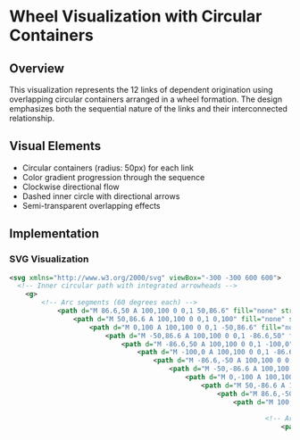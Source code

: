# Wheel Visualization with Circular Containers

## Overview
This visualization represents the 12 links of dependent origination using overlapping circular containers arranged in a wheel formation. The design emphasizes both the sequential nature of the links and their interconnected relationship.

## Visual Elements
- Circular containers (radius: 50px) for each link
- Color gradient progression through the sequence
- Clockwise directional flow
- Dashed inner circle with directional arrows
- Semi-transparent overlapping effects

## Implementation

### SVG Visualization

```svg
<svg xmlns="http://www.w3.org/2000/svg" viewBox="-300 -300 600 600">
  <!-- Inner circular path with integrated arrowheads -->
    <g>
        <!-- Arc segments (60 degrees each) -->
            <path d="M 86.6,50 A 100,100 0 0,1 50,86.6" fill="none" stroke="#666" stroke-width="2" stroke-dasharray="15,5"/>
                <path d="M 50,86.6 A 100,100 0 0,1 0,100" fill="none" stroke="#666" stroke-width="2" stroke-dasharray="15,5"/>
                    <path d="M 0,100 A 100,100 0 0,1 -50,86.6" fill="none" stroke="#666" stroke-width="2" stroke-dasharray="15,5"/>
                        <path d="M -50,86.6 A 100,100 0 0,1 -86.6,50" fill="none" stroke="#666" stroke-width="2" stroke-dasharray="15,5"/>
                            <path d="M -86.6,50 A 100,100 0 0,1 -100,0" fill="none" stroke="#666" stroke-width="2" stroke-dasharray="15,5"/>
                                <path d="M -100,0 A 100,100 0 0,1 -86.6,-50" fill="none" stroke="#666" stroke-width="2" stroke-dasharray="15,5"/>
                                    <path d="M -86.6,-50 A 100,100 0 0,1 -50,-86.6" fill="none" stroke="#666" stroke-width="2" stroke-dasharray="15,5"/>
                                        <path d="M -50,-86.6 A 100,100 0 0,1 0,-100" fill="none" stroke="#666" stroke-width="2" stroke-dasharray="15,5"/>
                                            <path d="M 0,-100 A 100,100 0 0,1 50,-86.6" fill="none" stroke="#666" stroke-width="2" stroke-dasharray="15,5"/>
                                                <path d="M 50,-86.6 A 100,100 0 0,1 86.6,-50" fill="none" stroke="#666" stroke-width="2" stroke-dasharray="15,5"/>
                                                    <path d="M 86.6,-50 A 100,100 0 0,1 100,0" fill="none" stroke="#666" stroke-width="2" stroke-dasharray="15,5"/>
                                                        <path d="M 100,0 A 100,100 0 0,1 86.6,50" fill="none" stroke="#666" stroke-width="2" stroke-dasharray="15,5"/>
                                                            
                                                                <!-- Arrowheads tangential to the circular flow, now clockwise -->
                                                                    <path d="M -4,0 L 4,0 L 0,-8 Z" transform="translate(0,-100) rotate(90)" fill="#666"/> <!-- top -->
                                                                        <path d="M -4,0 L 4,0 L 0,-8 Z" transform="translate(86.6,-50) rotate(150)" fill="#666"/> <!-- top right -->
                                                                            <path d="M -4,0 L 4,0 L 0,-8 Z" transform="translate(86.6,50) rotate(210)" fill="#666"/> <!-- bottom right -->
                                                                                <path d="M -4,0 L 4,0 L 0,-8 Z" transform="translate(0,100) rotate(270)" fill="#666"/> <!-- bottom -->
                                                                                    <path d="M -4,0 L 4,0 L 0,-8 Z" transform="translate(-86.6,50) rotate(330)" fill="#666"/> <!-- bottom left -->
                                                                                        <path d="M -4,0 L 4,0 L 0,-8 Z" transform="translate(-86.6,-50) rotate(30)" fill="#666"/> <!-- top left -->
                                                                                          </g>

                                                                                            <!-- 1. Ignorance (0°) -->
                                                                                              <g transform="rotate(0)">
                                                                                                  <circle cx="0" cy="-200" r="50" fill="rgba(167, 71, 254, 0.7)" stroke="#333" stroke-width="2"/>
                                                                                                      <text transform="translate(0,-200)" text-anchor="middle" dominant-baseline="middle" font-size="14" fill="black" font-weight="bold">Ignorance</text>
                                                                                                        </g>
                                                                                                          
                                                                                                            <!-- 2. Karmic Formations (30°) -->
                                                                                                              <g transform="rotate(30)">
                                                                                                                  <circle cx="0" cy="-200" r="50" fill="rgba(168, 85, 247, 0.7)" stroke="#333" stroke-width="2"/>
                                                                                                                      <text transform="translate(0,-200) rotate(-30)" text-anchor="middle" dominant-baseline="middle" font-size="14" fill="black" font-weight="bold">Karmic
                                                                                                                            <tspan x="0" dy="18">Formations</tspan>
                                                                                                                                </text>
                                                                                                                                  </g>
                                                                                                                                    
                                                                                                                                      <!-- 3. Consciousness (60°) -->
                                                                                                                                        <g transform="rotate(60)">
                                                                                                                                            <circle cx="0" cy="-200" r="50" fill="rgba(192, 132, 252, 0.7)" stroke="#333" stroke-width="2"/>
                                                                                                                                                <text transform="translate(0,-200) rotate(-60)" text-anchor="middle" dominant-baseline="middle" font-size="14" fill="black" font-weight="bold">Consciousness</text>
                                                                                                                                                  </g>
                                                                                                                                                    
                                                                                                                                                      <!-- 4. Name and Form (90°) -->
                                                                                                                                                        <g transform="rotate(90)">
                                                                                                                                                            <circle cx="0" cy="-200" r="50" fill="rgba(216, 180, 254, 0.7)" stroke="#333" stroke-width="2"/>
                                                                                                                                                                <text transform="translate(0,-200) rotate(-90)" text-anchor="middle" dominant-baseline="middle" font-size="14" fill="black" font-weight="bold">Name and
                                                                                                                                                                      <tspan x="0" dy="18">Form</tspan>
                                                                                                                                                                          </text>
                                                                                                                                                                            </g>
                                                                                                                                                                              
                                                                                                                                                                                <!-- 5. Six Senses (120°) -->
                                                                                                                                                                                  <g transform="rotate(120)">
                                                                                                                                                                                      <circle cx="0" cy="-200" r="50" fill="rgba(233, 213, 255, 0.7)" stroke="#333" stroke-width="2"/>
                                                                                                                                                                                          <text transform="translate(0,-200) rotate(-120)" text-anchor="middle" dominant-baseline="middle" font-size="14" fill="black" font-weight="bold">Six Senses</text>
                                                                                                                                                                                            </g>
                                                                                                                                                                                              
                                                                                                                                                                                                <!-- 6. Contact (150°) -->
                                                                                                                                                                                                  <g transform="rotate(150)">
                                                                                                                                                                                                      <circle cx="0" cy="-200" r="50" fill="rgba(249, 168, 212, 0.7)" stroke="#333" stroke-width="2"/>
                                                                                                                                                                                                          <text transform="translate(0,-200) rotate(-150)" text-anchor="middle" dominant-baseline="middle" font-size="14" fill="black" font-weight="bold">Contact</text>
                                                                                                                                                                                                            </g>
                                                                                                                                                                                                              
                                                                                                                                                                                                                <!-- 7. Sensation (180°) -->
                                                                                                                                                                                                                  <g transform="rotate(180)">
                                                                                                                                                                                                                      <circle cx="0" cy="-200" r="50" fill="rgba(251, 113, 133, 0.7)" stroke="#333" stroke-width="2"/>
                                                                                                                                                                                                                          <text transform="translate(0,-200) rotate(-180)" text-anchor="middle" dominant-baseline="middle" font-size="14" fill="black" font-weight="bold">Sensation</text>
                                                                                                                                                                                                                            </g>
                                                                                                                                                                                                                              
                                                                                                                                                                                                                                <!-- 8. Craving (210°) -->
                                                                                                                                                                                                                                  <g transform="rotate(210)">
                                                                                                                                                                                                                                      <circle cx="0" cy="-200" r="50" fill="rgba(253, 164, 175, 0.7)" stroke="#333" stroke-width="2"/>
                                                                                                                                                                                                                                          <text transform="translate(0,-200) rotate(-210)" text-anchor="middle" dominant-baseline="middle" font-size="14" fill="black" font-weight="bold">Craving</text>
                                                                                                                                                                                                                                            </g>
                                                                                                                                                                                                                                              
                                                                                                                                                                                                                                                <!-- 9. Clinging (240°) -->
                                                                                                                                                                                                                                                  <g transform="rotate(240)">
                                                                                                                                                                                                                                                      <circle cx="0" cy="-200" r="50" fill="rgba(254, 205, 211, 0.7)" stroke="#333" stroke-width="2"/>
                                                                                                                                                                                                                                                          <text transform="translate(0,-200) rotate(-240)" text-anchor="middle" dominant-baseline="middle" font-size="14" fill="black" font-weight="bold">Clinging</text>
                                                                                                                                                                                                                                                            </g>
                                                                                                                                                                                                                                                              
                                                                                                                                                                                                                                                                <!-- 10. Becoming (270°) -->
                                                                                                                                                                                                                                                                  <g transform="rotate(270)">
                                                                                                                                                                                                                                                                      <circle cx="0" cy="-200" r="50" fill="rgba(134, 239, 172, 0.7)" stroke="#333" stroke-width="2"/>
                                                                                                                                                                                                                                                                          <text transform="translate(0,-200) rotate(-270)" text-anchor="middle" dominant-baseline="middle" font-size="14" fill="black" font-weight="bold">Becoming</text>
                                                                                                                                                                                                                                                                            </g>
                                                                                                                                                                                                                                                                              
                                                                                                                                                                                                                                                                                <!-- 11. Birth (300°) -->
                                                                                                                                                                                                                                                                                  <g transform="rotate(300)">
                                                                                                                                                                                                                                                                                      <circle cx="0" cy="-200" r="50" fill="rgba(74, 222, 128, 0.7)" stroke="#333" stroke-width="2"/>
                                                                                                                                                                                                                                                                                          <text transform="translate(0,-200) rotate(-300)" text-anchor="middle" dominant-baseline="middle" font-size="14" fill="black" font-weight="bold">Birth</text>
                                                                                                                                                                                                                                                                                            </g>
                                                                                                                                                                                                                                                                                              
                                                                                                                                                                                                                                                                                                <!-- 12. Aging and Death (330°) -->
                                                                                                                                                                                                                                                                                                  <g transform="rotate(330)">
                                                                                                                                                                                                                                                                                                      <circle cx="0" cy="-200" r="50" fill="rgba(34, 197, 94, 0.7)" stroke="#333" stroke-width="2"/>
                                                                                                                                                                                                                                                                                                          <text transform="translate(0,-200) rotate(-330)" text-anchor="middle" dominant-baseline="middle" font-size="14" fill="black" font-weight="bold">Aging and
                                                                                                                                                                                                                                                                                                                <tspan x="0" dy="18">Death</tspan>
                                                                                                                                                                                                                                                                                                                    </text>
                                                                                                                                                                                                                                                                                                                      </g>
                                                                                                                                                                                                                                                                                                                      </svg>
                                                                                                                                                                                                                                                                                                                      ```

                                                                                                                                                                                                                                                                                                                      ### Key Features
                                                                                                                                                                                                                                                                                                                      1. **Container Design**
                                                                                                                                                                                                                                                                                                                         - Radius: 50px (optimized for longest text elements)
                                                                                                                                                                                                                                                                                                                            - Semi-transparent fills for overlap visibility
                                                                                                                                                                                                                                                                                                                               - Consistent text sizing and positioning

                                                                                                                                                                                                                                                                                                                               2. **Flow Indicators**
                                                                                                                                                                                                                                                                                                                                  - Dashed inner circle (radius: 100px)
                                                                                                                                                                                                                                                                                                                                     - Six directional arrows at 60° intervals
                                                                                                                                                                                                                                                                                                                                        - Clockwise progression markers

                                                                                                                                                                                                                                                                                                                                        3. **Color Scheme**
                                                                                                                                                                                                                                                                                                                                           - Purple gradient start (Ignorance)
                                                                                                                                                                                                                                                                                                                                              - Pink transition (middle stages)
                                                                                                                                                                                                                                                                                                                                                 - Green completion (Birth, Aging and Death)

                                                                                                                                                                                                                                                                                                                                                 4. **Text Handling**
                                                                                                                                                                                                                                                                                                                                                    - Bold, 14px font size for readability
                                                                                                                                                                                                                                                                                                                                                       - Two-line format for longer terms
                                                                                                                                                                                                                                                                                                                                                          - Counter-rotated text for optimal reading angles

                                                                                                                                                                                                                                                                                                                                                          ## Usage Notes
                                                                                                                                                                                                                                                                                                                                                          - The visualization maintains readability for all terms, including longer text like "Consciousness" and multi-line entries
                                                                                                                                                                                                                                                                                                                                                          - Overlapping containers suggest the interconnected nature of the links
                                                                                                                                                                                                                                                                                                                                                          - Color transitions help track progression through the sequence
                                                                                                                                                                                                                                                                                                                                                          - Arrows provide clear directional guidance

                                                                                                                                                                                                                                                                                                                                                          ## Related Visualizations
                                                                                                                                                                                                                                                                                                                                                          - [Sequential Flow](sequential-flow.md)
                                                                                                                                                                                                                                                                                                                                                          - [Three Lives Cycle](three-lives-cycle.md)
                                                                                                                                                                                                                                                                                                                                                          - [Matrix View](matrix-view.md)
                                                                                                                                                                                                                                                                                                                                                          - [Traditional Wheel](traditional-wheel.md)
                                                                                                                                                                                                                                                                                                                                                          - [Wheel with Rectangular Containers](wheel-rectangular-containers.md)
